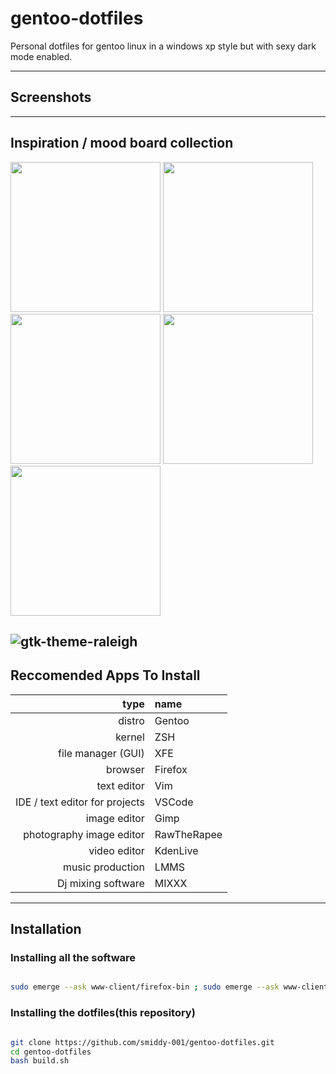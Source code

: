 # gentoo-dotfiles
Personal dotfiles for gentoo linux in a windows xp style but with sexy dark mode enabled.

---
## Screenshots

---
## Inspiration / mood board collection

<img src="https://upload.wikimedia.org/wikipedia/en/6/64/Windows_XP_Luna.png" height="240px"></img>
<img src="https://images-wixmp-ed30a86b8c4ca887773594c2.wixmp.com/i/5d8eee3c-d635-410c-833f-2e04834df0a6/d6rvbgd-04bce6a2-6cc8-401d-909b-d7de6fce1bf4.png" height="240px"></img>
<img src="https://images-wixmp-ed30a86b8c4ca887773594c2.wixmp.com/i/d03e388b-94cc-4ad8-901b-17638e49dd84/d1dp8vo-45b1935d-6dd4-42f9-97d6-4a38a0e24156.png" height="240px"></img>
<img src="https://raw.githubusercontent.com/thesquash/gtk-theme-raleigh/master/screenshots/Raleigh-MATE-1-26.png" height="240px"></img>
<img src="https://raw.githubusercontent.com/thesquash/gtk-theme-raleigh/master/screenshots/Raleigh-Dark-MATE-1-26.png" height="240px"></img>

![gtk-theme-raleigh]("https://github.com/thesquash/gtk-theme-raleigh")
---
## Reccomended Apps To Install

| type    |  name  |
|--------:|:-------|
| distro  | Gentoo |
| kernel  | ZSH |
| file manager (GUI)| XFE |
| browser | Firefox |
| text editor | Vim |
| IDE / text editor for projects | VSCode |
| image editor | Gimp |
| photography image editor| RawTheRapee|
| video editor | KdenLive |
| music production | LMMS |
| Dj mixing software| MIXXX|

---

## Installation

### Installing all the software
```bash

sudo emerge --ask www-client/firefox-bin ; sudo emerge --ask www-client/thunar-bin

```

### Installing the dotfiles(this repository)
```bash

git clone https://github.com/smiddy-001/gentoo-dotfiles.git
cd gentoo-dotfiles
bash build.sh

```
